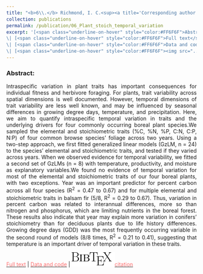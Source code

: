 ```yaml
---
title: "<b>6\\.</b> Richmond, I. C.<sup><a title='Corresponding author'>✉</a></sup>, Leroux, S.J., Vander Wal, E., Heckford, T.R., <u>Rizzuto, M.</u>, Balluffi-Fry, J., Kennah, J., Wiersma, Y.F. (2020) **Temporal variation and its drivers in the elemental traits of four boreal plant species.** Journal of Plant Ecology, rtaa103"
collection: publications
permalink: /publication/06_Plant_stoich_temporal_variation
excerpt: '[<span class="underline-on-hover" style="color:#FF6F6F">Abstract</span>](../publication/06_Plant_stoich_temporal_variation)
\| [<span class="underline-on-hover" style="color:#FF6F6F">Full text</span>](https://doi.org/10.1093/jpe/rtaa103)
\| [<span class="underline-on-hover" style="color:#FF6F6F">Data and code</span>](https://doi.org/10.5281/zenodo.4090893)
\| [<span class="underline-on-hover" style="color:#FF6F6F"><img src="../images/bibtex.svg">citation</span>](../bibtex/06_Plant_stoich_temporal_variation.bib)'
---
```


### Abstract:

<p style='text-align: justify;'>
Intraspecific variation in plant traits has important consequences for individual fitness and herbivore foraging. For plants, trait variability across spatial dimensions is well documented. However, temporal dimensions of trait variability are less well known, and may be influenced by seasonal differences in growing degree days, temperature, and precipitation. Here, we aim to quantify intraspecific temporal variation in traits and the underlying drivers for four commonly occurring boreal plant species.We sampled the elemental and stoichiometric traits (%C, %N, %P, C:N, C:P, N:P) of four common browse species’ foliage across two years. Using a two-step approach, we first fitted generalized linear models (GzLM, n = 24) to the species’ elemental and stoichiometric traits, and tested if they varied across years. When we observed evidence for temporal variability, we fitted a second set of GzLMs (n = 8) with temperature, productivity, and moisture as explanatory variables.We found no evidence of temporal variation for most of the elemental and stoichiometric traits of our four boreal plants, with two exceptions. Year was an important predictor for percent carbon across all four species (R<sup>2</sup> = 0.47 to 0.67) and for multiple elemental and stoichiometric traits in balsam fir (5/8, R<sup>2</sup> = 0.29 to 0.67). Thus, variation in percent carbon was related to interannual differences, more so than nitrogen and phosphorus, which are limiting nutrients in the boreal forest. These results also indicate that year may explain more variation in conifers’ stoichiometry than for deciduous plants due to life history differences. Growing degree days (GDD) was the most frequently occurring variable in the second round of models (8/8 times, R<sup>2</sup> = 0.21 to 0.41), suggesting that temperature is an important driver of temporal variation in these traits.
</p>

[<span class="underline-on-hover" style="color:#FF6F6F">Full text</span>](https://doi.org/10.1093/jpe/rtaa103)
\| [<span class="underline-on-hover" style="color:#FF6F6F">Data and code</span>](https://doi.org/10.5281/zenodo.4090893)
\| [<span class="underline-on-hover" style="color:#FF6F6F"><img src="../images/bibtex.svg">citation</span>](../bibtex/06_Plant_stoich_temporal_variation.bib)

